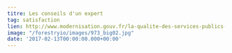 ```yaml
---
titre: Les conseils d'un expert
tag: satisfaction
lien: http://www.modernisation.gouv.fr/la-qualite-des-services-publics-sameliore/par-la-consultation-et-lecoute/reinventez-vos-questionnaires-de-satisfaction-les-conseils-dun-expert
image: "/forestryio/images/973_big02.jpg"
date: '2017-02-13T00:00:00.000+00:00'
---
```

